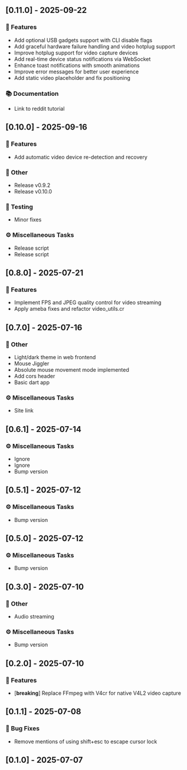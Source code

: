 ## [0.11.0] - 2025-09-22

### 🚀 Features

- Add optional USB gadgets support with CLI disable flags
- Add graceful hardware failure handling and video hotplug support
- Improve hotplug support for video capture devices
- Add real-time device status notifications via WebSocket
- Enhance toast notifications with smooth animations
- Improve error messages for better user experience
- Add static video placeholder and fix positioning

### 📚 Documentation

- Link to reddit tutorial
## [0.10.0] - 2025-09-16

### 🚀 Features

- Add automatic video device re-detection and recovery

### 💼 Other

- Release v0.9.2
- Release v0.10.0

### 🧪 Testing

- Minor fixes

### ⚙️ Miscellaneous Tasks

- Release script
- Release script
## [0.8.0] - 2025-07-21

### 🚀 Features

- Implement FPS and JPEG quality control for video streaming
- Apply ameba fixes and refactor video_utils.cr
## [0.7.0] - 2025-07-16

### 💼 Other

- Light/dark theme in web frontend
- Mouse Jiggler
- Absolute mouse movement mode implemented
- Add cors header
- Basic dart app

### ⚙️ Miscellaneous Tasks

- Site link
## [0.6.1] - 2025-07-14

### ⚙️ Miscellaneous Tasks

- Ignore
- Ignore
- Bump version
## [0.5.1] - 2025-07-12

### ⚙️ Miscellaneous Tasks

- Bump version
## [0.5.0] - 2025-07-12

### ⚙️ Miscellaneous Tasks

- Bump version
## [0.3.0] - 2025-07-10

### 💼 Other

- Audio streaming

### ⚙️ Miscellaneous Tasks

- Bump version
## [0.2.0] - 2025-07-10

### 🚀 Features

- [**breaking**] Replace FFmpeg with V4cr for native V4L2 video capture
## [0.1.1] - 2025-07-08

### 🐛 Bug Fixes

- Remove mentions of using shift+esc to escape cursor lock
## [0.1.0] - 2025-07-07
